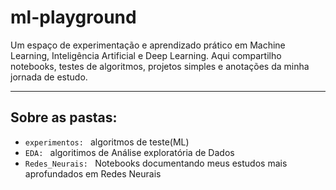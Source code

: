 # ml-playground
Um espaço de experimentação e aprendizado prático em Machine Learning, Inteligência Artificial e Deep Learning. Aqui compartilho notebooks, testes de algoritmos, projetos simples e anotações da minha jornada de estudo.

---
## Sobre as pastas:
- ``experimentos: `` algoritmos de teste(ML)
- ``EDA: `` algoritimos de Análise exploratória de Dados
- ``Redes_Neurais: `` Notebooks documentando meus estudos mais aprofundados em Redes Neurais
